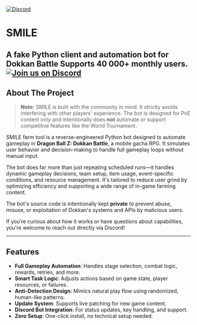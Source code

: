 
[![Discord](https://dcbadge.vercel.app/api/server/q59QbpqH2Z?style=flat)](https://discord.gg/q59QbpqH2Z)
# SMILE 
**A fake Python client and automation bot for Dokkan Battle**
**Supports 40 000+ monthly users.**
[![Join us on Discord](https://invidget.switchblade.xyz/q59QbpqH2Z)](https://discord.gg/q59QbpqH2Z)
---

## About The Project
> **Note:** SMILE is built with the community in mind. It strictly avoids interfering with other players' experience. The bot is designed for PvE content only and intentionally does **not** automate or support competitive features like the World Tournament.

SMILE farm tool is a reverse-engineered Python bot designed to automate gameplay in **Dragon Ball Z: Dokkan Battle**, a mobile gacha RPG. It simulates user behavior and decision-making to handle full gameplay loops without manual input.

The bot does far more than just repeating scheduled runs—it handles dynamic gameplay decisions, team setup, item usage, event-specific conditions, and resource management. It's tailored to reduce user grind by optimizing efficiency and supporting a wide range of in-game farming content.

The bot's source code is intentionally kept **private** to prevent abuse, misuse, or exploitation of Dokkan's systems and APIs by malicious users.

If you’re curious about how it works or have questions about capabilities, you're welcome to reach out  directly via Discord!

---

## Features

* **Full Gameplay Automation**: Handles stage selection, combat logic, rewards, retries, and more.
* **Smart Task Logic**: Adjusts actions based on game state, player resources, or failures.
* **Anti-Detection Design**: Mimics natural play flow using randomized, human-like patterns.
* **Update System**: Supports live patching for new game content.
* **Discord Bot Integration**: For status updates, key handling, and support.
* **Zero Setup**: One-click install, no technical setup needed.